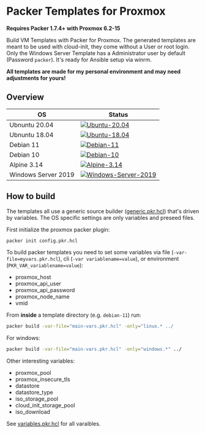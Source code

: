 # Packer Templates for Proxmox

**Requires Packer 1.7.4+ with Proxmox 6.2-15**

Build VM Templates with Packer for Proxmox. The generated templates are meant to be used with cloud-init, they come without a User or root login.  
Only the Windows Server Template has a Administrator user by default (Password `packer`). It's ready for Ansible setup via winrm.

**All templates are made for my personal environment and may need adjustments for yours!**

## Overview

| OS                  | Status                                                                                                                                                                                                                           |
| ------------------- | -------------------------------------------------------------------------------------------------------------------------------------------------------------------------------------------------------------------------------- |
| Ubnuntu 20.04       | [![Ubuntu-20.04](https://github.com/Pumba98/proxmox-packer-templates/actions/workflows/ubuntu-20.04.yml/badge.svg)](https://github.com/Pumba98/proxmox-packer-templates/actions/workflows/ubuntu-20.04.yml)                      |
| Ubnuntu 18.04       | [![Ubuntu-18.04](https://github.com/Pumba98/proxmox-packer-templates/actions/workflows/ubuntu-18.04.yml/badge.svg)](https://github.com/Pumba98/proxmox-packer-templates/actions/workflows/ubuntu-18.04.yml)                      |
| Debian 11           | [![Debian-11](https://github.com/Pumba98/proxmox-packer-templates/actions/workflows/debian-11.yml/badge.svg)](https://github.com/Pumba98/proxmox-packer-templates/actions/workflows/debian-11.yml)                               |
| Debian 10           | [![Debian-10](https://github.com/Pumba98/proxmox-packer-templates/actions/workflows/debian-10.yml/badge.svg)](https://github.com/Pumba98/proxmox-packer-templates/actions/workflows/debian-10.yml)                               |
| Alpine 3.14         | [![Alpine-3.14](https://github.com/Pumba98/proxmox-packer-templates/actions/workflows/alpine-3.14.yml/badge.svg)](https://github.com/Pumba98/proxmox-packer-templates/actions/workflows/alpine-3.14.yml)                         |
| Windows Server 2019 | [![Windows-Server-2019](https://github.com/Pumba98/proxmox-packer-templates/actions/workflows/windows-server-2019.yml/badge.svg)](https://github.com/Pumba98/proxmox-packer-templates/actions/workflows/windows-server-2019.yml) |

## How to build

The templates all use a generic source builder ([generic.pkr.hcl](./generic.pkr.hcl)) that's driven by variables. The OS specific settings are only variables and preseed files.

First initialize the proxmox packer plugin:

```sh
packer init config.pkr.hcl
```

To build packer templates you need to set some variables via file (`-var-file=myvars.pkr.hcl`), cli (`-var variablename=value`), or environment (`PKR_VAR_variablename=value`):
- proxmox_host
- proxmox_api_user
- proxmox_api_password
- proxmox_node_name
- vmid

From **inside** a template directory (e.g. `debian-11`) run:

```sh
packer build -var-file="main-vars.pkr.hcl" -only="linux.* ../
```

For windows:
```sh
packer build -var-file="main-vars.pkr.hcl" -only="windows.*" ../
```

Other interesting variables:
- proxmox_pool
- proxmox_insecure_tls
- datastore
- datastore_type
- iso_storage_pool
- cloud_init_storage_pool
- iso_download

See [variables.pkr.hcl](./variables.pkr.hcl) for all varaibles.

